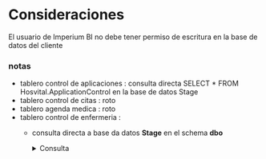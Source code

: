 # Consideraciones 


El usuario de Imperium BI no debe tener permiso de escritura en la base de datos del cliente


### notas

- tablero control de aplicaciones : consulta directa SELECT * FROM Hosvital.ApplicationControl en la base de datos Stage
- tablero control de citas : roto
- tablero agenda medica : roto
- tablero control de enfermeria : 
  - consulta directa a base da datos **Stage** en el schema **dbo**
  

    <details>
    <summary>Consulta</summary>
    <br>

    ```
    select 
    tenfermeria.*,
    TransactDevicesPivot.EncCod,
    TransactDevicesPivot.EncVer,
    TransactDevicesPivot.EncTip,
    TransactDevicesPivot.EncAgrDsc,
    TransactDevicesPivot.EncItmDsc,
    TransactDevicesPivot.ResFecHor,
    TransactDevicesPivot.[DISPOSITIVO MEDICO:],
    TransactDevicesPivot.[CALIBRE:],
    TransactDevicesPivot.[FECHA DE INSERCION:],
    TransactDevicesPivot.[FECHA DE SEGUIMIENTO:],
    TransactDevicesPivot.[FECHA DE RETIRO:],
    TransactDevicesPivot.[FECHA DE CURACION:],
    TransactDevicesPivot.[FECHA ACTUAL:],
    TransactDevicesPivot.[HORAS RETIRO:],
    TransactDevicesPivot.[SIGNOS Y SINTOMAS:],
    TransactDevicesPivot.[FLEBITIS:],
    TransactDevicesPivot.[SECRECIONES:],
    TransactDevicesPivot.[CULTIVOS BACTEREMIAS:],
    TransactDevicesPivot.[CULTIVOS SIN BACTEREMIAS:],
    TransactDevicesPivot.[EVENTOS ADVERSOS:],
    TransactDevicesPivot.[TIPO DE PROCEDIMIENTO:]
    from tenfermeria
    left join Hosvital.TransactDevicesPivot 
    on TransactDevicesPivot.ResTDoPac = tenfermeria.Tipo_Documento
    and TransactDevicesPivot.ResDocPac = tenfermeria.Numero_Documento
    and TransactDevicesPivot.EmpRazSoc COLLATE SQL_Latin1_General_CP1_CI_AS = tenfermeria.Nombre_razon_social
    and TransactDevicesPivot.ResFolPac = tenfermeria.HISCSEC
    --INNER JOIN DMHosvital.dbo.Users ON tenfermeria.EmpNit=Users.CompanyCode COLLATE SQL_Latin1_General_CP1_CI_AS
    --WHERE Users.AccountCode=@UserId
    ```

    </details>

    